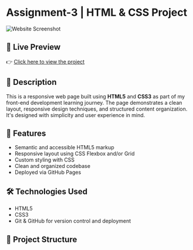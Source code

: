 # Assignment-3 | HTML & CSS Project

![Website Screenshot](https://faysalahmed915.github.io/Assignment-3/preview.png)

## 🔗 Live Preview
👉 [Click here to view the project](https://faysalahmed915.github.io/Assignment-3/)

## 📌 Description

This is a responsive web page built using **HTML5** and **CSS3** as part of my front-end development learning journey. The page demonstrates a clean layout, responsive design techniques, and structured content organization. It's designed with simplicity and user experience in mind.

## 🚀 Features

- Semantic and accessible HTML5 markup
- Responsive layout using CSS Flexbox and/or Grid
- Custom styling with CSS
- Clean and organized codebase
- Deployed via GitHub Pages

## 🛠️ Technologies Used

- HTML5  
- CSS3  
- Git & GitHub for version control and deployment

## 📁 Project Structure

